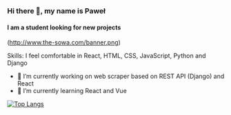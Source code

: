 ### Hi there 👋, my name is Paweł
#### I am a student looking for new projects

(http://www.the-sowa.com/banner.png)

Skills: I feel comfortable in React, HTML, CSS, JavaScript, Python and Django

- 🔭 I’m currently working on web scraper based on REST API (Django) and React 
- 🌱 I’m currently learning React and Vue 

[![Top Langs](https://github-readme-stats-r4g9rr4h9.vercel.app/api/top-langs/?username=Onxi95)](Onxi95/github-readme-stats)
